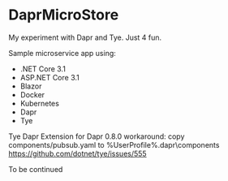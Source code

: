 # DaprMicroStore

My experiment with Dapr and Tye. Just 4 fun. 

Sample microservice app using:

- .NET Core 3.1
- ASP.NET Core 3.1
- Blazor
- Docker
- Kubernetes
- Dapr
- Tye


Tye Dapr Extension for Dapr 0.8.0 workaround: copy components/pubsub.yaml to %UserProfile%\.dapr\components 
https://github.com/dotnet/tye/issues/555


To be continued
